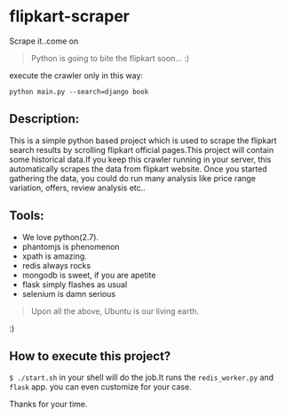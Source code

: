 flipkart-scraper
================

Scrape it..come on

> Python is going to bite the flipkart soon... :)

execute the crawler only in this way:

`python main.py --search=django book`

Description:
------------

This is a simple python based project which is used to scrape the flipkart search results by scrolling flipkart official pages.This project will contain some historical data.If you keep this crawler running in your server, this automatically scrapes the data from flipkart website. Once you started gathering the data, you could do run many analysis like price range variation, offers, review analysis etc..

Tools:
------

- We love python(2.7).
- phantomjs is phenomenon
- xpath is amazing.
- redis always rocks
- mongodb is sweet, if you are apetite 
- flask simply flashes as usual
- selenium is damn serious

> Upon all the above, Ubuntu is our living earth.

:)

How to execute this project?
----------------------------

`$ ./start.sh` in your shell will do the job.It runs the `redis_worker.py` and `flask` app.
you can even customize for your case.

Thanks for your time.
